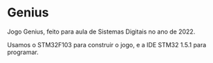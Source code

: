 # Genius
Jogo Genius, feito para aula de Sistemas Digitais no ano de 2022.

Usamos o STM32F103 para construir o jogo, e a IDE STM32 1.5.1 para programar. 
